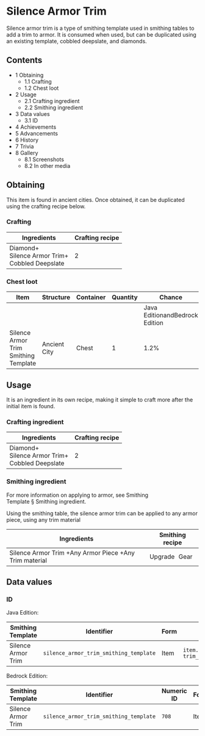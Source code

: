 # Silence Armor Trim
Silence armor trim is a type of smithing template used in smithing tables to add a trim to armor. It is consumed when used, but can be duplicated using an existing template, cobbled deepslate, and diamonds.

## Contents
- 1 Obtaining
	- 1.1 Crafting
	- 1.2 Chest loot
- 2 Usage
	- 2.1 Crafting ingredient
	- 2.2 Smithing ingredient
- 3 Data values
	- 3.1 ID
- 4 Achievements
- 5 Advancements
- 6 History
- 7 Trivia
- 8 Gallery
	- 8.1 Screenshots
	- 8.2 In other media

## Obtaining
This item is found in ancient cities. Once obtained, it can be duplicated using the crafting recipe below.

### Crafting
| Ingredients                                            | Crafting recipe |
|--------------------------------------------------------|-----------------|
| Diamond+<br/>Silence Armor Trim+<br/>Cobbled Deepslate | 2               |

### Chest loot
| Item                                 | Structure    | Container | Quantity | Chance                         |
|--------------------------------------|--------------|-----------|----------|--------------------------------|
|                                      |              |           |          | Java EditionandBedrock Edition |
| Silence Armor Trim Smithing Template | Ancient City | Chest     | 1        | 1.2%                           |

## Usage
It is an ingredient in its own recipe, making it simple to craft more after the initial item is found.

### Crafting ingredient
| Ingredients                                            | Crafting recipe |
|--------------------------------------------------------|-----------------|
| Diamond+<br/>Silence Armor Trim+<br/>Cobbled Deepslate | 2               |

### Smithing ingredient
For more information on applying to armor, see Smithing Template § Smithing ingredient.

Using the smithing table, the silence armor trim can be applied to any armor piece, using any trim material

| Ingredients                                            | Smithing recipe |
|--------------------------------------------------------|-----------------|
| Silence Armor Trim +Any Armor Piece +Any Trim material | Upgrade Gear    |

## Data values
### ID
Java Edition:

| Smithing Template  | Identifier                             | Form | Translation key                                                                            |
|--------------------|----------------------------------------|------|--------------------------------------------------------------------------------------------|
| Silence Armor Trim | `silence_armor_trim_smithing_template` | Item | `item.minecraft.silence_armor_trim_smithing_template`<br/>`trim_pattern.minecraft.silence` |

Bedrock Edition:

| Smithing Template  | Identifier                             | Numeric ID | Form | Translation key                                               |
|--------------------|----------------------------------------|------------|------|---------------------------------------------------------------|
| Silence Armor Trim | `silence_armor_trim_smithing_template` | `708`      | Item | `item.smithing_template.name`<br/>`trim_pattern.silence.name` |

